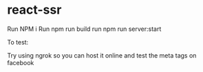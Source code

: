 # react-ssr


Run NPM i
Run npm run build
run npm run server:start

To test:

Try using ngrok so you can host it online and test the meta tags on facebook
